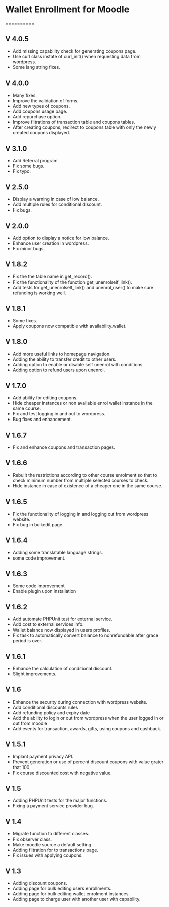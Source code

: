 # Wallet Enrollment for Moodle #
==========
## V 4.0.5 ##
- Add missing capability check for generating coupons page.
- Use curl class instate of curl_init() when requesting data from wordpress.
- Some lang string fixes.

## V 4.0.0 ##
- Many fixes.
- Improve the validation of forms.
- Add new types of coupons.
- Add coupons usage page.
- Add repurchase option.
- Improve filtrations of transaction table and coupons tables.
- After creating coupons, redirect to coupons table with only the newly created coupons displayed.

## V 3.1.0 ##
- Add Referral program.
- Fix some bugs.
- Fix typo.

## V 2.5.0 ##
- Display a warning in case of low balance.
- Add multiple rules for conditional discount.
- Fix bugs.

## V 2.0.0 ##
- Add option to display a notice for low balance.
- Enhance user creation in wordpress.
- Fix minor bugs.

## V 1.8.2 ##
- Fix the the table name in get_record().
- Fix the functionality of the function get_unenrolself_link().
- Add tests for get_unenrolself_link() and unenrol_user() to make sure refunding is working well.

## V 1.8.1 ##
- Some fixes.
- Apply  coupons now compatible with availability_wallet.

## V 1.8.0 ##
- Add more useful links to homepage navigation.
- Adding the ability to transfer credit to other users.
- Adding option to enable or disable self unenrol with conditions.
- Adding option to refund users upon unenrol.

## V 1.7.0 ##
- Add ability for editing coupons.
- Hide cheaper instances or non available enrol wallet instance in the same course.
- Fix and test logging in and out to wordpress.
- Bug fixes and enhancement.

## V 1.6.7 ##
- Fix and enhance coupons and transaction pages.

## V 1.6.6 ##
- Rebuilt the restrictions according to other course enrolment so that to check minimum number from multiple selected courses to check.
- Hide instance in case of existence of a cheaper one in the same course.

## V 1.6.5 ##
- Fix the functionality of logging in and logging out from wordpress website.
- Fix bug in bulkedit page

## V 1.6.4 ##
- Adding some translatable language strings.
- some code improvement.

## V 1.6.3 ##
- Some code improvement
- Enable plugin upon installation

## V 1.6.2 ##
- Add automate PHPUnit test for external service.
- Add cost to external services info.
- Wallet balance now displayed in users profiles.
- Fix task to automatically convert balance to nonrefundable after grace period is over.

## V 1.6.1 ##
- Enhance the calculation of conditional discount.
- Slight improvements.

## V 1.6 ##
- Enhance the security during connection with wordpress website.
- Add conditional discounts rules
- Add refunding policy and expiry date
- Add the ability to login or out from wordpress when the user logged in or out from moodle
- Add events for transaction, awards, gifts, using coupons and cashback.

## V 1.5.1 ##
- Implant payment privacy API.
- Prevent generation or use of percent discount coupons with value grater that 100.
- Fix course discounted cost with negative value.

## V 1.5 ##
- Adding PHPUnit tests for the major functions.
- Fixing a payment service provider bug.

## V 1.4 ##
- Migrate function to different classes.
- Fix observer class.
- Make moodle source a default setting.
- Adding filtration for to transactions page.
- Fix issues with applying coupons.

## V 1.3 ##
- Adding discount coupons.
- Adding page for bulk editing users enrollments.
- Adding page for bulk editing wallet enrolment instances.
- Adding page to charge user with another user with capability.

